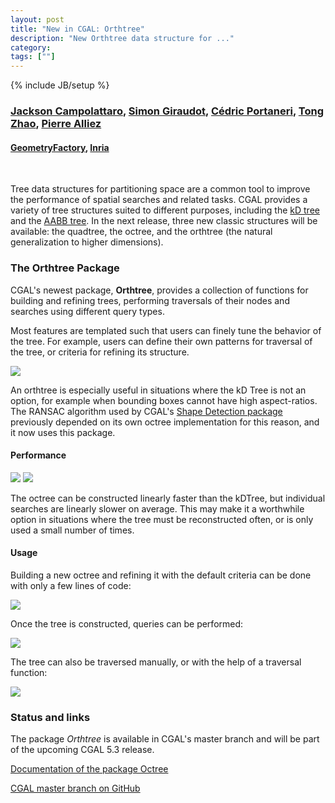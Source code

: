 ```yaml
---
layout: post
title: "New in CGAL: Orthtree"
description: "New Orthtree data structure for ..."
category:
tags: [""]
---
```

{% include JB/setup %}

<h3>
    <a href="https://github.com/JacksonCampolattaro">Jackson Campolattaro</a>,
    <a href="https://github.com/sgiraudot">Simon Giraudot</a>,
    <a href="https://www.linkedin.com/in/c%C3%A9dric-portaneri-1516a1108/">Cédric Portaneri</a>,
    <a href="https://www.linkedin.com/in/tong-zhao-8613a8116/">Tong Zhao</a>,
    <a href="https://team.inria.fr/titane/pierre-alliez/">Pierre Alliez</a>
</h3>
<h4>
    <a href="https://geometryfactory.com/">GeometryFactory</a>,
    <a href="https://www.inria.fr/">Inria</a>
</h4>
<br>

Tree data structures for partitioning space are a common tool to improve the performance of spatial searches and
related tasks. CGAL provides a variety of tree structures suited to different purposes, including the
[kD tree](https://doc.cgal.org/latest/Spatial_searching/classCGAL_1_1Kd__tree.html) and the
[AABB tree](https://doc.cgal.org/latest/AABB_tree/index.html). In the next release, three new classic
structures will be available: the quadtree, the octree, and the orthtree (the natural generalization to higher dimensions).

<h3>The Orthtree Package</h3>

CGAL's newest package, <b>Orthtree</b>, provides a collection of functions for building and refining trees, performing traversals of their
nodes and searches using different query types.

Most features are templated such that users can finely tune the behavior of
the tree. For example, users can define their own patterns for traversal of the tree, or criteria for refining its
structure.

<a href="../../../../images/orthtree.png"><img src="../../../../images/orthtree.png"/></a>
<br>

An orthtree is especially useful in situations where the kD Tree is not an option, for example when bounding boxes 
cannot have high aspect-ratios. The RANSAC algorithm used by
CGAL's [Shape Detection package](https://doc.cgal.org/latest/Shape_detection/index.html)
previously depended on its own octree implementation for this reason, and it now uses this package.

<h4>Performance</h4>

<p float="left">
    <a href="../../../../images/orthtree_construction_benchmark.png"><img src="../../../../images/orthtree_construction_benchmark.png" size="50%"/></a>
    <a href="../../../../images/orthtree_nearest_neighbor_benchmark.png"><img src="../../../../images/orthtree_nearest_neighbor_benchmark.png" size="50%"/></a>
</p>

The octree can be constructed linearly faster than the kDTree, but individual searches are linearly slower on average.
This may make it a worthwhile option in situations where the tree must be reconstructed often, or is only used a small
number of times.

<h4>Usage</h4>

Building a new octree and refining it with the default criteria can be done with only a few lines of code:

<a href="../../../../images/octree_construction_example.png"><img src="../../../../images/octree_construction_example.png"/></a>

Once the tree is constructed, queries can be performed:

<a href="../../../../images/octree_query_example.png"><img src="../../../../images/octree_query_example.png"/></a>

The tree can also be traversed manually, or with the help of a traversal function:

<a href="../../../../images/octree_traversal_example.png"><img src="../../../../images/octree_traversal_example.png"/></a>

<h3>Status and links</h3>
<p>The package <em>Orthtree</em> is available in CGAL's master branch and will be part of the upcoming CGAL 5.3 release.</p>

<i class="glyphicon glyphicon-book"></i>
<a href="https://cgal.geometryfactory.com/CGAL/doc/master/Orthtree/index.html">Documentation of the package
Octree</a> <br>

<i class="glyphicon glyphicon-download"></i>
<a href="https://github.com/CGAL/cgal/tree/master">CGAL master branch on GitHub</a>
